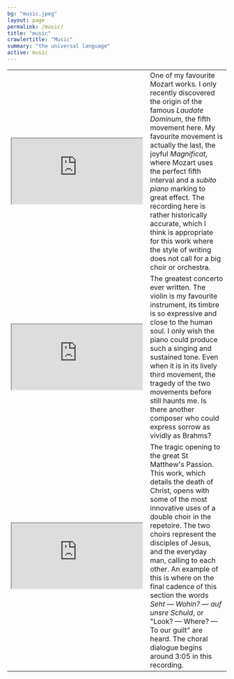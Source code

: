 ```yaml
---
bg: "music.jpeg"
layout: page
permalink: /music/
title: "music"
crawlertitle: "Music"
summary: "the universal language"
active: music
---
```

 <table style="width:100%">
<tr>
 <td>
   <iframe
  src="https://www.youtube.com/embed/H7QbViCuGfU">
  </iframe>
  </td>
  <td> One of my favourite Mozart works. I only recently discovered the origin of the famous <i>Laudate Dominum</i>, the fifth movement here. My favourite movement is actually the last, the joyful <i>Magnificat</i>, where Mozart uses the perfect fifth interval and a <i>subito piano</i> marking to great effect. The recording here is rather historically accurate, which I think is appropriate for this work where the style of writing does not call for a big choir or orchestra.
  </td>
</tr>
<tr>  
  <td>
   <iframe
  src="https://www.youtube.com/embed/lJ1xKctJpQM">
  </iframe>
  </td>
  <td> The greatest concerto ever written. The violin is my favourite instrument, its timbre is so expressive and close to the human soul. I only wish the piano could produce such a singing and sustained tone. Even when it is in its lively third movement, the tragedy of the two movements before still haunts me. Is there another composer who could express sorrow as vividly as Brahms?
  </td>
</tr>
<tr>
 <td>
   <iframe
  src="https://www.youtube.com/embed/pf4UNJqv_-A">
  </iframe>
  </td>
  <td> The tragic opening to the great St Matthew's Passion. This work, which details the death of Christ, opens with some of the most innovative uses of a double choir in the repetoire. The two choirs represent the disciples of Jesus, and the everyday man, calling to each other. An example of this is where on the final cadence of this section the words <i>Seht — Wohin? — auf unsre Schuld</i>, or "Look? — Where? — To our guilt" are heard. The choral dialogue begins around 3:05 in this recording.
  </td>
</tr>
</table> 
